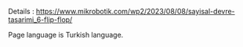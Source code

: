
Details :  https://www.mikrobotik.com/wp2/2023/08/08/sayisal-devre-tasarimi_6-flip-flop/

Page language is Turkish language.

